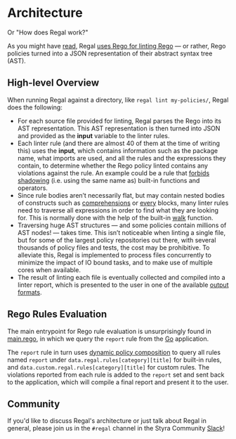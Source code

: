 # Architecture

Or "How does Regal work?"

As you might have [read](https://www.styra.com/blog/guarding-the-guardrails-introducing-regal-the-rego-linter/), Regal
[uses Rego for linting Rego](https://www.styra.com/blog/linting-rego-with-rego/) — or rather, Rego policies turned into
a JSON representation of their abstract syntax tree (AST).

## High-level Overview

When running Regal against a directory, like `regal lint my-policies/`, Regal does the following:

- For each source file provided for linting, Regal parses the Rego into its AST representation. This AST representation
  is then turned into JSON and provided as the **input** variable to the linter rules.
- Each linter rule (and there are almost 40 of them at the time of writing this) uses the **input**, which contains
  information such as the package name, what imports are used, and all the rules and the expressions they contain, to
  determine whether the Rego policy linted contains any violations against the rule. An example could be a rule that
  [forbids shadowing](https://docs.styra.com/regal/rules/bugs/rule-shadows-builtin) (i.e. using the same name as)
  built-in functions and operators.
- Since rule bodies aren’t necessarily flat, but may contain nested bodies of constructs such as
  [comprehensions](https://www.openpolicyagent.org/docs/policy-language/#comprehensions) or
  [every](https://www.openpolicyagent.org/docs/policy-language/#every-keyword) blocks, many linter rules need to
  traverse all expressions in order to find what they are looking for. This is normally done with the help of the
  built-in [walk](https://www.openpolicyagent.org/docs/policy-reference/#graph) function.
- Traversing huge AST structures — and some policies contain millions of AST nodes! — takes time. This isn’t noticeable
  when linting a single file, but for some of the largest policy repositories out there, with several thousands of
  policy files and tests, the cost may be prohibitive. To alleviate this, Regal is implemented to process files
  concurrently to minimize the impact of IO bound tasks, and to make use of multiple cores when available.
- The result of linting each file is eventually collected and compiled into a linter report, which is presented to the
  user in one of the available [output formats](https://docs.styra.com/regal#output-formats).

## Rego Rules Evaluation

The main entrypoint for Rego rule evaluation is unsurprisingly found in
[main.rego](https://github.com/open-policy-agent/regal/blob/main/bundle/regal/main.rego), in which we query the `report`
rule from the [Go](https://github.com/open-policy-agent/regal/blob/main/pkg/linter/linter.go) application.

The `report` rule in turn uses
[dynamic policy composition](https://www.styra.com/blog/dynamic-policy-composition-for-opa/) to query all rules named
`report` under `data.regal.rules[category][title]` for built-in rules, and `data.custom.regal.rules[category][title]`
for custom rules. The violations reported from each rule is added to the `report` set and sent back to the application,
which will compile a final report and present it to the user.

## Community

If you'd like to discuss Regal's architecture or just talk about Regal in general, please join us in the `#regal`
channel in the Styra Community [Slack](https://inviter.co/styra)!
